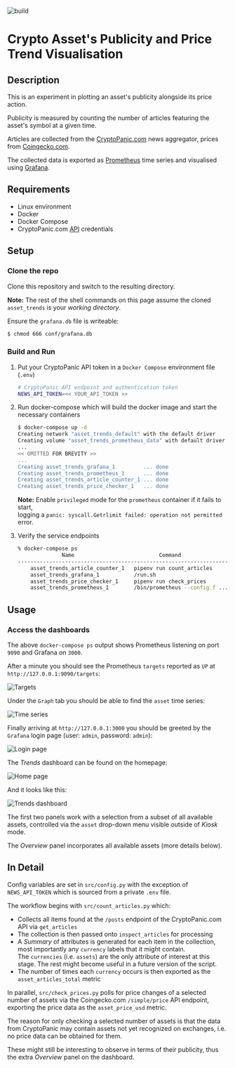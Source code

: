 ![build](https://github.com/veselinkantsev/asset_trends/workflows/build/badge.svg)

# Crypto Asset's Publicity and Price Trend Visualisation

## Description

This is an experiment in plotting an asset's publicity alongside its price action.  

Publicity is measured by counting the number of articles featuring the asset's symbol at a given time.  

Articles are collected from the [CryptoPanic.com](https://cryptopanic.com/) news aggregator, prices from [Coingecko.com](https://www.coingecko.com/en).  

The collected data is exported as [Prometheus](https://prometheus.io) time series and visualised using [Grafana](https://grafana.com).

## Requirements

* Linux environment
* Docker
* Docker Compose
* CryptoPanic.com [API](https://cryptopanic.com/developers/api/) credentials

## Setup

### Clone the repo

Clone this repository and switch to the resulting directory.

**Note:** The rest of the shell commands on this page assume the cloned `asset_trends` is your _working directory_.

Ensure the `grafana.db` file is writeable:

```bash
$ chmod 666 conf/grafana.db
```


### Build and Run

1. Put your CryptoPanic API token in a `Docker Compose` environment file (`.env`)

    ```bash
    # CryptoPanic API endpoint and authentication token
    NEWS_API_TOKEN=<< YOUR_API_TOKEN >>
    ```

2. Run docker-compose which will build the docker image and start the necessary containers

    ```bash
    $ docker-compose up -d
    Creating network "asset_trends_default" with the default driver
    Creating volume "asset_trends_prometheus_data" with default driver
    ...
    << OMITTED FOR BREVITY >>
    ...
    Creating asset_trends_grafana_1         ... done
    Creating asset_trends_prometheus_1      ... done
    Creating asset_trends_article_counter_1 ... done
    Creating asset_trends_price_checker_1   ... done
    ```

    **Note:** Enable `privileged` mode for the `prometheus` container if it fails to start,  
    logging a `panic: syscall.Getrlimit failed: operation not permitted` error.

3. Verify the service endpoints

    ```bash
    % docker-compose ps
                  Name                           Command               State           Ports
    ------------------------------------------------------------------------------------------------
        asset_trends_article_counter_1   pipenv run count_articles        Up
        asset_trends_grafana_1           /run.sh                          Up      0.0.0.0:3000->3000/tcp
        asset_trends_price_checker_1     pipenv run check_prices          Up
        asset_trends_prometheus_1        /bin/prometheus --config.f ...   Up      0.0.0.0:9090->9090/tcp
    ```

## Usage

### Access the dashboards

The above `docker-compose ps` output shows Prometheus listening on port `9090` and Grafana on `3000`.

After a minute you should see the Prometheus `targets` reported as `UP` at `http://127.0.0.1:9090/targets`:

![Targets](img/prom_targets.png)

Under the `Graph` tab you should be able to find the `asset` time series:

![Time series](img/prom_tseries.png)

Finally arriving at `http://127.0.0.1:3000` you should be greeted by the `Grafana` login page (user: `admin`, password: `admin`):

![Login page](img/grafana_login.png)

The _Trends_ dashboard can be found on the homepage:

![Home page](img/grafana_home.png)

And it looks like this:

![Trends dashboard](img/grafana_dash.png)

The first two panels work with a selection from a subset of all available assets, controlled via the `asset` drop-down menu visible outside of _Kiosk_ mode.

The _Overview_ panel incorporates all available assets (more details below).


## In Detail

Config variables are set in `src/config.py` with the exception of `NEWS_API_TOKEN` which is sourced from a private `.env` file.

The workflow begins with `src/count_articles.py` which:

* Collects all items found at the `/posts` endpoint of the CryptoPanic.com API via `get_articles`
* The collection is then passed onto `inspect_articles` for processing
* A _Summary_ of attributes is generated for each item in the collection, most importantly any `currency` labels that it might contain.  
    The `currencies` (i.e. `assets`) are the only attribute of interest at this stage. The rest might become useful in a future version of the script.
* The number of times each `currency` occurs is then exported as the `asset_articles_total` metric

In parallel, `src/check_prices.py` polls for price changes of a selected number of assets via the Coingecko.com `/simple/price` API endpoint, exporting the price data as the `asset_price_usd` metric.  

The reason for only checking a selected number of assets is that the data from CryptoPanic may contain assets not yet recognized on exchanges, i.e. no price data can be obtained for them.

These might still be interesting to observe in terms of their publicity, thus the extra _Overview_ panel on the dashboard.
